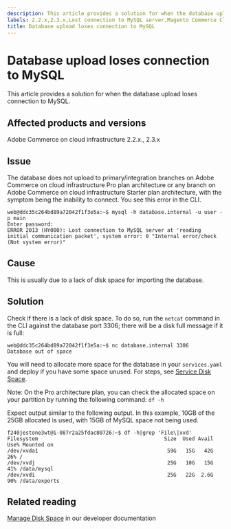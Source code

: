 ```yaml
---
description: This article provides a solution for when the database upload loses connection to MySQL.
labels: 2.2.x,2.3.x,Lost connection to MySQL server,Magento Commerce Cloud,database,disk space,how to,lost connection,Adobe Commerce,cloud infrastructure
title: Database upload loses connection to MySQL
---
```


# Database upload loses connection to MySQL

This article provides a solution for when the database upload loses connection to MySQL.

## Affected products and versions

Adobe Commerce on cloud infrastructure 2.2.x., 2.3.x

## Issue

The database does not upload to primary/integration branches on Adobe Commerce on cloud infrastructure Pro plan architecture or any branch on Adobe Commerce on cloud infrastructure Starter plan architecture, with the symptom being the inability to connect. You see this error in the CLI.

```clike
web@ddc35c264bd89a72042f1f3e5a:~$ mysql -h database.internal -u user -p main
Enter password:
ERROR 2013 (HY000): Lost connection to MySQL server at 'reading initial communication packet', system error: 0 "Internal error/check (Not system error)"
```

## Cause

This is usually due to a lack of disk space for importing the database.

## Solution

Check if there is a lack of disk space. To do so, run the `netcat` command in the CLI against the database port 3306; there will be a disk full message if it is full:

```clike
web@ddc35c264bd89a72042f1f3e5a:~$ nc database.internal 3306
Database out of space
```

You will need to allocate more space for the database in your `services.yaml` and deploy if you have some space unused. For steps, see [Service Disk Space](https://devdocs.magento.com/cloud/project/manage-disk-space.html#service-disk-space).

Note: On the Pro architecture plan, you can check the allocated space on your partition by running the following command: `df -h`

Expect output similar to the following output. In this example, 10GB of the 25GB allocated is used, with 15GB of MySQL space not being used.

```clike
f240jestone3wt@i-087r2a25fdac80726:~$ df -h|grep 'File\|xvd'
Filesystem                                         Size  Used Avail Use% Mounted on
/dev/xvda1                                          59G   15G   42G  26% /
/dev/xvdj                                           25G   10G   15G  41% /data/mysql
/dev/xvdi                                           25G   22G  2.6G  90% /data/exports
```

## Related reading

[Manage Disk Space](https://devdocs.magento.com/cloud/project/manage-disk-space.html) in our developer documentation